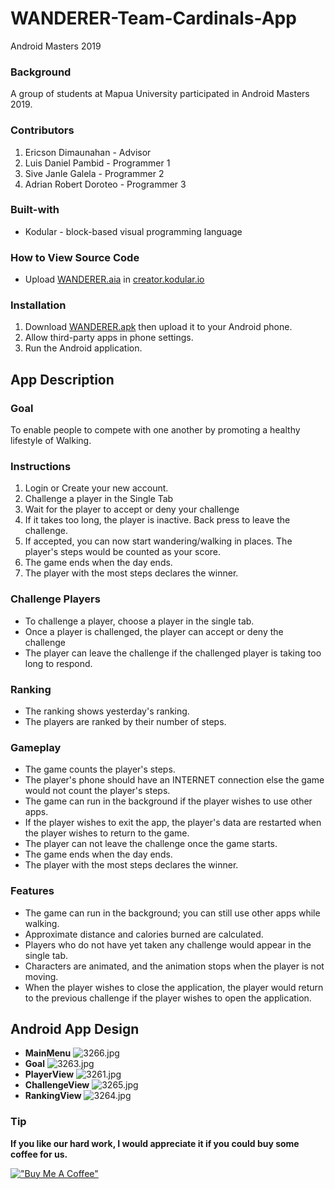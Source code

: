 # WANDERER-Team-Cardinals-App

Android Masters 2019

### Background
A group of students at Mapua University participated in Android Masters 2019.

### Contributors
1. Ericson Dimaunahan - Advisor
1. Luis Daniel Pambid - Programmer 1
1. Sive Janle Galela - Programmer 2
1. Adrian Robert Doroteo - Programmer 3

### Built-with
* Kodular - block-based visual programming language

### How to View Source Code
* Upload [WANDERER.aia](./WANDERER.aia) in [creator.kodular.io](https://creator.kodular.io/)

### Installation
1. Download [WANDERER.apk](./WANDERER.apk) then upload it to your Android phone.
1. Allow third-party apps in phone settings.
1. Run the Android application.

## App Description
### Goal
To enable people to compete with one another by promoting a healthy lifestyle of Walking.

### Instructions
1. Login or Create your new account.
2. Challenge a player in the Single Tab
3. Wait for the player to accept or deny your challenge
4. If it takes too long, the player is inactive. Back press to leave the challenge.
5. If accepted, you can now start wandering/walking in places. The player's steps would be counted as your score.
6. The game ends when the day ends.
7. The player with the most steps declares the winner.

### Challenge Players
- To challenge a player, choose a player in the single tab.
- Once a player is challenged, the player can accept or deny the challenge
- The player can leave the challenge if the challenged player is taking too long to respond.

### Ranking
- The ranking shows yesterday's ranking.
- The players are ranked by their number of steps.

### Gameplay
- The game counts the player's steps.
- The player's phone should have an INTERNET connection else the game would not count the player's steps.
- The game can run in the background if the player wishes to use other apps.
- If the player wishes to exit the app, the player's data are restarted when the player wishes to return to the game.
- The player can not leave the challenge once the game starts.
- The game ends when the day ends.
- The player with the most steps declares the winner.

### Features
- The game can run in the background; you can still use other apps while walking.
- Approximate distance and calories burned are calculated.
- Players who do not have yet taken any challenge would appear in the single tab.
- Characters are animated, and the animation stops when the player is not moving.
- When the player wishes to close the application, the player would return to the previous challenge if the player wishes to open the application.

## Android App Design
* **MainMenu**
![3266.jpg](./pictures/3266.jpg)
* **Goal**
![3263.jpg](./pictures/3263.jpg)
* **PlayerView**
![3261.jpg](./pictures/3261.jpg)
* **ChallengeView**
![3265.jpg](./pictures/3265.jpg)
* **RankingView**
![3264.jpg](./pictures/3264.jpg)

### Tip
**If you like our hard work, I would appreciate it if you could buy some coffee for us.**

[!["Buy Me A Coffee"](https://www.buymeacoffee.com/assets/img/custom_images/orange_img.png)](https://www.buymeacoffee.com/frosteen)